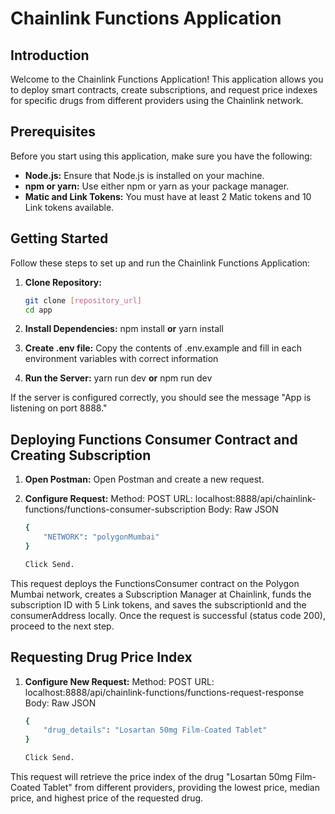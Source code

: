 # Chainlink Functions Application

## Introduction

Welcome to the Chainlink Functions Application! This application allows you to deploy smart contracts, create subscriptions, and request price indexes for specific drugs from different providers using the Chainlink network.

## Prerequisites

Before you start using this application, make sure you have the following:

- **Node.js:** Ensure that Node.js is installed on your machine.
- **npm or yarn:** Use either npm or yarn as your package manager.
- **Matic and Link Tokens:** You must have at least 2 Matic tokens and 10 Link tokens available.

## Getting Started

Follow these steps to set up and run the Chainlink Functions Application:

1. **Clone Repository:**
   ```bash
   git clone [repository_url]
   cd app

2. **Install Dependencies:**
    npm install **or** yarn install

3. **Create .env file:**
    Copy the contents of .env.example and fill in each environment variables with correct information

3. **Run the Server:**
    yarn run dev **or** npm run dev

If the server is configured correctly, you should see the message "App is listening on port 8888."

## Deploying Functions Consumer Contract and Creating Subscription

1. **Open Postman:**
    Open Postman and create a new request.

2. **Configure Request:**
    Method: POST
    URL: localhost:8888/api/chainlink-functions/functions-consumer-subscription
    Body: Raw JSON

    ```bash
    {
        "NETWORK": "polygonMumbai"
    }

    Click Send.
    
This request deploys the FunctionsConsumer contract on the Polygon Mumbai network, creates a Subscription Manager at Chainlink, funds the subscription ID with 5 Link tokens, and saves the subscriptionId and the consumerAddress locally. Once the request is successful (status code 200), proceed to the next step.

## Requesting Drug Price Index

1. **Configure New Request:**
    Method: POST
    URL: localhost:8888/api/chainlink-functions/functions-request-response
    Body: Raw JSON

    ```bash
    {
        "drug_details": "Losartan 50mg Film-Coated Tablet"
    }

    Click Send.
    
This request will retrieve the price index of the drug "Losartan 50mg Film-Coated Tablet" from different providers, providing the lowest price, median price, and highest price of the requested drug.




